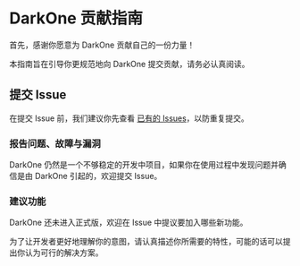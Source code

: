 # DarkOne 贡献指南

首先，感谢你愿意为 DarkOne 贡献自己的一份力量！

本指南旨在引导你更规范地向 DarkOne 提交贡献，请务必认真阅读。

## 提交 Issue

在提交 Issue 前，我们建议你先查看 [已有的 Issues](https://github.com/dobilibili/dark-one/issues)，以防重复提交。

### 报告问题、故障与漏洞

DarkOne 仍然是一个不够稳定的开发中项目，如果你在使用过程中发现问题并确信是由 DarkOne 引起的，欢迎提交 Issue。

### 建议功能

DarkOne 还未进入正式版，欢迎在 Issue 中提议要加入哪些新功能。

为了让开发者更好地理解你的意图，请认真描述你所需要的特性，可能的话可以提出你认为可行的解决方案。
